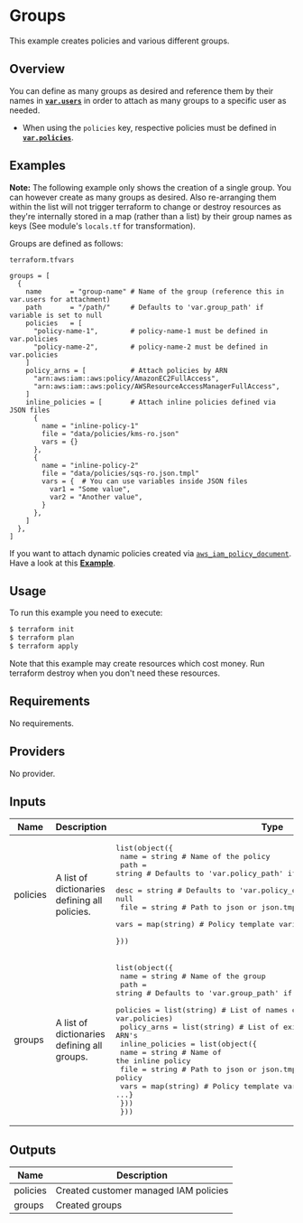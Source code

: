 # Groups

This example creates policies and various different groups.


## Overview

You can define as many groups as desired and reference them by their names in **[`var.users`](../users/)** in order to attach as many groups to a specific user as needed.
* When using the `policies` key, respective policies must be defined in **[`var.policies`](../policies/)**.


## Examples

**Note:** The following example only shows the creation of a single group.
You can however create as many groups as desired. Also re-arranging them within the list will not
trigger terraform to change or destroy resources as they're internally stored in a map (rather than a list) by their group names as keys (See module's `locals.tf` for transformation).

Groups are defined as follows:

`terraform.tfvars`
```hcl
groups = [
  {
    name       = "group-name" # Name of the group (reference this in var.users for attachment)
    path       = "/path/"     # Defaults to 'var.group_path' if variable is set to null
    policies   = [
      "policy-name-1",        # policy-name-1 must be defined in var.policies
      "policy-name-2",        # policy-name-2 must be defined in var.policies
    ]
    policy_arns = [           # Attach policies by ARN
      "arn:aws:iam::aws:policy/AmazonEC2FullAccess",
      "arn:aws:iam::aws:policy/AWSResourceAccessManagerFullAccess",
    ]
    inline_policies = [       # Attach inline policies defined via JSON files
      {
        name = "inline-policy-1"
        file = "data/policies/kms-ro.json"
        vars = {}
      },
      {
        name = "inline-policy-2"
        file = "data/policies/sqs-ro.json.tmpl"
        vars = {  # You can use variables inside JSON files
          var1 = "Some value",
          var2 = "Another value",
        }
      },
    ]
  },
]
```

If you want to attach dynamic policies created via [`aws_iam_policy_document`](https://registry.terraform.io/providers/hashicorp/aws/latest/docs/data-sources/iam_policy_document). Have a look at this **[Example](../policies-with-custom-data-sources)**.


## Usage

To run this example you need to execute:

```bash
$ terraform init
$ terraform plan
$ terraform apply
```

Note that this example may create resources which cost money. Run terraform destroy when you don't need these resources.


<!-- BEGINNING OF PRE-COMMIT-TERRAFORM DOCS HOOK -->
## Requirements

No requirements.

## Providers

No provider.

## Inputs

| Name | Description | Type | Default | Required |
|------|-------------|------|---------|:--------:|
| policies | A list of dictionaries defining all policies. | <pre>list(object({<br>    name = string      # Name of the policy<br>    path = string      # Defaults to 'var.policy_path' if variable is set to null<br>    desc = string      # Defaults to 'var.policy_desc' if variable is set to null<br>    file = string      # Path to json or json.tmpl file of policy<br>    vars = map(string) # Policy template variables {key: val, ...}<br>  }))</pre> | `[]` | no |
| groups | A list of dictionaries defining all groups. | <pre>list(object({<br>    name        = string       # Name of the group<br>    path        = string       # Defaults to 'var.group_path' if variable is set to null<br>    policies    = list(string) # List of names of policies (must be defined in var.policies)<br>    policy_arns = list(string) # List of existing policy ARN's<br>    inline_policies = list(object({<br>      name = string      # Name of the inline policy<br>      file = string      # Path to json or json.tmpl file of policy<br>      vars = map(string) # Policy template variables {key = val, ...}<br>    }))<br>  }))</pre> | `[]` | no |

## Outputs

| Name | Description |
|------|-------------|
| policies | Created customer managed IAM policies |
| groups | Created groups |

<!-- END OF PRE-COMMIT-TERRAFORM DOCS HOOK -->
